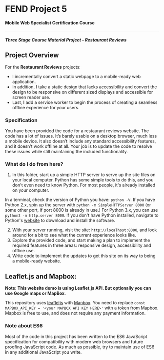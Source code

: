 # FEND Project 5
#### Mobile Web Specialist Certification Course
---
#### _Three Stage Course Material Project - Restaurant Reviews_

## Project Overview

For the **Restaurant Reviews** projects:
  - I incrementally convert a static webpage to a mobile-ready web application.
  - In addition, I take a static design that lacks accessibility and convert the design to be responsive on different sized displays and accessible for screen reader use.
  - Last, I add a service worker to begin the process of creating a seamless offline experience for your users.

### Specification

You have been provided the code for a restaurant reviews website. The code has a lot of issues. It’s barely usable on a desktop browser, much less a mobile device. It also doesn’t include any standard accessibility features, and it doesn’t work offline at all. Your job is to update the code to resolve these issues while still maintaining the included functionality.

### What do I do from here?

1. In this folder, start up a simple HTTP server to serve up the site files on your local computer. Python has some simple tools to do this, and you don't even need to know Python. For most people, it's already installed on your computer.

In a terminal, check the version of Python you have: `python -V`. If you have Python 2.x, spin up the server with `python -m SimpleHTTPServer 8000` (or some other port, if port 8000 is already in use.) For Python 3.x, you can use `python3 -m http.server 8000`. If you don't have Python installed, navigate to Python's [website](https://www.python.org/) to download and install the software.

2. With your server running, visit the site: `http://localhost:8000`, and look around for a bit to see what the current experience looks like.
3. Explore the provided code, and start making a plan to implement the required features in three areas: responsive design, accessibility and offline use.
4. Write code to implement the updates to get this site on its way to being a mobile-ready website.

## Leaflet.js and Mapbox:
**Note: This website demo is using Leaflet.js API. But optionally you can use Google maps or MapBox.**

This repository uses [leafletjs](https://leafletjs.com/) with [Mapbox](https://www.mapbox.com/). You need to replace `const MAPBOX_API_KEY = '<your MAPBOX API KEY HERE>'` with a token from [Mapbox](https://www.mapbox.com/). Mapbox is free to use, and does not require any payment information.


### Note about ES6

Most of the code in this project has been written to the ES6 JavaScript specification for compatibility with modern web browsers and future proofing JavaScript code. As much as possible, try to maintain use of ES6 in any additional JavaScript you write.



